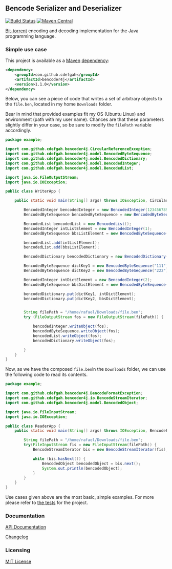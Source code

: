 ## Bencode Serializer and Deserializer

[![Build Status](https://github.com/cdefgah/bencoder4j/workflows/build/badge.svg)](https://github.com/cdefgah/bencoder4j/actions) [![Maven Central](https://maven-badges.herokuapp.com/maven-central/com.github.cdefgah/bencoder4j/badge.svg)](http://search.maven.org/#artifactdetails%7Ccom.github.cdefgah%7Cbencoder4j%7C1.1.0%7Cjar)

[Bit-torrent](https://en.wikipedia.org/wiki/Bencode) encoding and decoding implementation for the Java programming language.

### Simple use case

This project is available as a [Maven](https://maven.apache.org/) [dependency](http://search.maven.org/#artifactdetails%7Ccom.github.cdefgah%7Cbencoder4j%7C1.1.0%7Cjar):

```xml
<dependency>
    <groupId>com.github.cdefgah</groupId>
    <artifactId>bencoder4j</artifactId>
    <version>1.1.0</version>
</dependency>
```

Below, you can see a piece of code that writes a set of arbitrary objects to the `file.ben`, located in my home `Downloads` folder. 

Bear in mind that provided examples fit my OS (Ubuntu Linux) and environment (path with my user name). Chances are that these parameters slightly differ in your case, so be sure to modify the `filePath` variable accordingly. 

```java
package example;

import com.github.cdefgah.bencoder4j.CircularReferenceException;
import com.github.cdefgah.bencoder4j.model.BencodedByteSequence;
import com.github.cdefgah.bencoder4j.model.BencodedDictionary;
import com.github.cdefgah.bencoder4j.model.BencodedInteger;
import com.github.cdefgah.bencoder4j.model.BencodedList;

import java.io.FileOutputStream;
import java.io.IOException;

public class WriterApp {

    public static void main(String[] args) throws IOException, CircularReferenceException {

        BencodedInteger bencodedInteger = new BencodedInteger(1234567890);
        BencodedByteSequence bencodedByteSequence = new BencodedByteSequence("Hi :)");

        BencodedList bencodedList = new BencodedList();
        BencodedInteger intListElement = new BencodedInteger(1);
        BencodedByteSequence bbsListElement = new BencodedByteSequence("abc");

        bencodedList.add(intListElement);
        bencodedList.add(bbsListElement);

        BencodedDictionary bencodedDictionary = new BencodedDictionary();

        BencodedByteSequence dictKey1 = new BencodedByteSequence("111");
        BencodedByteSequence dictKey2 = new BencodedByteSequence("222");

        BencodedInteger intDictElement = new BencodedInteger(2);
        BencodedByteSequence bbsDictElement = new BencodedByteSequence("xyz");

        bencodedDictionary.put(dictKey1, intDictElement);
        bencodedDictionary.put(dictKey2, bbsDictElement);


        String filePath = "/home/rafael/Downloads/file.ben";
        try (FileOutputStream fos = new FileOutputStream(filePath)) {

            bencodedInteger.writeObject(fos);
            bencodedByteSequence.writeObject(fos);
            bencodedList.writeObject(fos);
            bencodedDictionary.writeObject(fos);

        }
    }
}
```


Now, as we have the composed `file.ben`in the `Downloads` folder, we can use the following code to read its contents.


```java
package example;

import com.github.cdefgah.bencoder4j.BencodeFormatException;
import com.github.cdefgah.bencoder4j.io.BencodeStreamIterator;
import com.github.cdefgah.bencoder4j.model.BencodedObject;

import java.io.FileInputStream;
import java.io.IOException;

public class ReaderApp {
    public static void main(String[] args) throws IOException, BencodeFormatException {

        String filePath = "/home/rafael/Downloads/file.ben";
        try(FileInputStream fis = new FileInputStream(filePath)) {
            BencodeStreamIterator bis = new BencodeStreamIterator(fis);

            while (bis.hasNext()) {
                BencodedObject bencodedObject = bis.next();
                System.out.println(bencodedObject);
            }
        }
    }
}
```

Use cases given above are the most basic, simple examples. For more please refer to [the tests](https://github.com/cdefgah/bencoder4j/tree/master/src/test) for the project.

### Documentation

[API Documentation](https://cdefgah.github.io/bencoder4j/apidocs/allclasses-index.html)

[Changelog](https://github.com/cdefgah/bencoder4j/blob/master/CHANGELOG.md)

### Licensing

[MIT License](https://github.com/cdefgah/bencoder4j/blob/master/LICENSE)
